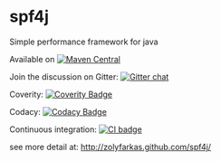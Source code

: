 spf4j
=====

Simple performance framework for java

Available on [![Maven Central](https://maven-badges.herokuapp.com/maven-central/org.spf4j/spf4j-core/badge.svg)](https://maven-badges.herokuapp.com/maven-central/org.spf4j/spf4j-core/)

Join the discussion on Gitter: [![Gitter chat](https://badges.gitter.im/zolyfarkas/spf4j.png)](https://gitter.im/spf4j/Lobby)

Coverity: [![Coverity Badge](https://scan.coverity.com/projects/3158/badge.svg)](https://scan.coverity.com/projects/3158)

Codacy: [![Codacy Badge](https://api.codacy.com/project/badge/Grade/48b50176945242729f4386b05be8c8dc)](https://www.codacy.com/app/zolyfarkas/spf4j?utm_source=github.com&amp;utm_medium=referral&amp;utm_content=zolyfarkas/spf4j&amp;utm_campaign=Badge_Grade)

Continuous integration: [![CI badge](https://travis-ci.org/zolyfarkas/spf4j.svg?branch=master)](https://travis-ci.org/zolyfarkas/spf4j)

see more detail at: http://zolyfarkas.github.com/spf4j/
